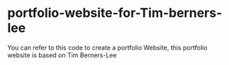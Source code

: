 # portfolio-website-for-Tim-berners-lee
You can refer to this code to create a portfolio Website, this portfolio website is based on Tim Berners-Lee
